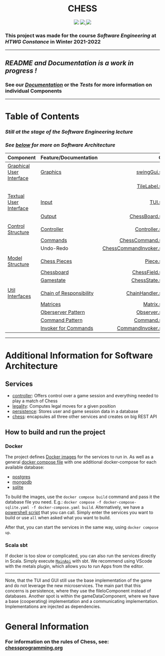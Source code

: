 <p align="center">
  
  <h1 align="center">CHESS</h3>
</p>

<p align="center">
  <img src="https://github.com/emanuelk02/Chess/actions/workflows/scala.yml/badge.svg?branch=main" /> 
  <a href="https://coveralls.io/github/emanuelk02/Chess?branch=main">
    <img src="https://coveralls.io/repos/github/emanuelk02/Chess/badge.svg?branch=main" />
  </a>
  <a href="https://codecov.io/gh/emanuelk02/Chess">
    <img src="https://codecov.io/gh/emanuelk02/Chess/branch/main/graph/badge.svg?token=UFUM75SWX4)](https://codecov.io/gh/emanuelk02/Chess" />
  </a>
</p>
  
### This project was made for the course **_Software Engineering_** at **_HTWG Constance_** in **Winter 2021-2022**

---
 
## *README and Documentation is a work in progress !*

### See our **_[Documentation](docs)_** or the **_Tests_** for more information on individual **Components**

---

# Table of Contents
### *Still at the stage of the Software Engineering lecture*
### *See [below](#additional-information-for-software-architecture) for more on Software Architecture*

| **Component** | **Feature/Documentation** | **Code** | **Tests** |
| :------     | :------     |   -----: |   ------: |
  | [Graphical User Interface](ui/src/main/scala/de/htwg/se/chess/aview/gui) | [Graphics](docs/gui) | [swingGui.scala](ui/src/main/scala/de/htwg/se/chess/aview/gui/swingGUI.scala) | |
| | | [TileLabel.scala](ui/src/main/scala/de/htwg/se/chess/aview/gui/TileLabel.scala) | |
| | | |
  | [Textual User Interface](ui/src/main/scala/de/htwg/se/chess/aview) | [Input](docs/tui/#using-the-tui) | [TUI.scala](ui/src/main/scala/de/htwg/se/chess/aview/TUI.scala) | [TUISpec.scala](ui/src/test/scala/de/htwg/se/chess/aview/TUISpec.scala) |
| | [Output](docs/tui/#board-representation) | [ChessBoard.scala](controller/src/main/scala/de/htwg/se/chess/model/gameDataComponent/gameDataBaseImpl/ChessBoard.scala) | [ChessBoardSpec.scala](controller/src/test/scala/de/htwg/se/chess/model/gameDataComponent/gameDataBaseImpl/ChessBoardSpec.scala) |
| | | |
   | [Control Structure](controller/src/main/scala/de/htwg/se/chess/controller/controllerComponent) | [Controller](https://en.wikipedia.org/wiki/Model–view–controller) | [Controller.scala](controller/src/main/scala/de/htwg/se/chess/controller/controllerComponent/controllerBaseImpl/Controller.scala) | [ControllerSpec.scala](controller/src/test/scala/de/htwg/se/chess/controller/controllerComponent/controllerBaseImpl/ControllerSpec.scala) |
   | | [Commands](docs/controller/commands/Readme.md) | [ChessCommand.scala](controller/src/main/scala/de/htwg/se/chess/controller/controllerComponent/controllerBaseImpl/ChessCommand.scala) | [ChessCommandSpec.scala](controller/src/test/scala/de/htwg/se/chess/controller/controllerComponent/controllerBaseImpl/ChessCommandSpec.scala) |
   | | Undo-Redo | [ChessCommandInvoker.scala](controller/src/main/scala/de/htwg/se/chess/controller/controllerComponent/controllerBaseImpl/ChessCommandInvoker.scala) | [ChessCommandInvokerSpec.scala](controller/src/test/scala/de/htwg/se/chess/controller/controllerComponent/controllerBaseImpl/ChessCommandInvokerSpec.scala) |
| | | |
   | [Model Structure](controller/src/main/scala/de/htwg/se/chess/model) | [Chess Pieces](https://www.chessprogramming.org/Pieces) | [Piece.scala](utils/src/main/scala/de/htwg/se/chess/model/Piece.scala) | [PiecesSpec.scala](utils/src/test/scala/de/htwg/se/chess/model/PiecesSpec.scala) |
   | | [Chessboard](docs/model/gamedata) | [ChessField.scala](controller/src/main/scala/de/htwg/se/chess/model/gameDataComponent/gameDataBaseImpl/ChessField.scala) | [ChessFieldSpec.scala](controller/src/test/scala/de/htwg/se/chess/model/gameDataComponent/gameDataBaseImpl/ChessFieldSpec.scala) |
   | | [Gamestate](docs/model/gamedata/#chessstate) | [ChessState.scala](utils/src/main/scala/de/htwg/se/chess/data/ChessState.scala) | [ChessStateSpec.scala](utils/src/test/scala/de/htwg/se/chess/data/ChessStateSpec.scala) |
| | | |
   | [Util Interfaces](utils/src/main/scala/de/htwg/se/chess/util) | [Chain of Responsibility](https://www.tutorialspoint.com/design_pattern/chain_of_responsibility_pattern.htm) |[ChainHandler.scala](utils/src/main/scala/de/htwg/se/chess/util/patterns/ChainHandler.scala) | [ChainHandlerSpec.scala](utils/src/test/scala/de/htwg/se/chess/util/patterns/ChainHandlerSpec.scala)
   | | [Matrices](https://en.wikipedia.org/wiki/Matrix_(mathematics)) | [Matrix.scala](utils/src/main/scala/de/htwg/se/chess/util/data/Matrix.scala) | [MatrixSpec.scala](utils/src/test/scala/de/htwg/se/chess/util/data/MatrixSpec.scala) |
   | | [Oberserver Pattern](https://www.tutorialspoint.com/design_pattern/observer_pattern.htm) | [Observer.scala](utils/src/main/scala/de/htwg/se/chess/util/patterns/Observer.scala) | [ObserverSpec.scala](src/test/scala/de/htwg/se/chess/util/patterns/ObserverSpec.scala) |
   | | [Command Pattern](https://www.tutorialspoint.com/design_pattern/command_pattern.htm) | [Command.scala](utils/src/main/scala/de/htwg/se/chess/util/patterns/Command.scala) | [CommandSpec.scala](utils/src/test/scala/de/htwg/se/chess/util/patterns/CommandSpec.scala) |
   | | [Invoker for Commands](https://stackoverflow.com/questions/37512006/role-of-invoker-class-in-command-pattern) | [CommandInvoker.scala](utils/src/main/scala/de/htwg/se/chess/util/patterns/CommandInvoker.scala) | [CommandInvokerSpec.scala](utils/src/test/scala/de/htwg/se/chess/util/patterns/CommandInvokerSpec.scala)

---

# Additional Information for Software Architecture

## Services

- [controller](controller/): Offers control over a game session and everything needed to play a match of Chess
- [legality](legality/): Computes legal moves for a given position
- [persistence](persistence/): Stores user and game session data in a database
- [chess](src/main/scala/ChessService.scala): encapsules all three other services and creates on big REST API

## How to build and run the project

### Docker

The project defines [Docker images](docker/service.Dockerfile) for the services to run in.
As well as a general [docker compose file](docker-compose.yaml) with one additional docker-compose
for each available database:
- [postgres](docker-compose-postgres.yaml)
- [mongodb](docker-compose-mongodb.yaml)
- [sqlite](docker-compose-sqlite.yaml)

To build the images, use the `docker compose build` command and pass it the database file you need.
E.g.: `docker compose -f docker-compose-sqlite.yaml -f docker-compose.yaml build`.
Alternatively, we have a [powershell script](buildDockerCompose.ps1) that you can call.
Simply enter the services you want to build or use `all` when asked what you want to build.

After that, you can start the services in the same way, using `docker compose up`.

### Scala sbt

If docker is too slow or complicated, you can also run the services directly in Scala.
Simply execute [`MainApi`](src/main/scala/Chess.scala) with sbt.
We recommend using VScode with the metals plugin, which allows you to run Apps from the editor.

---

Note, that the TUI and GUI still use the base implementation of the game and do not leverage the new microservices.
The main part that this concerns is persistence, where they use the fileIoComponent instead of databases.
Another spot is within the gameDataComponent, where we have a base (cooperating) implementation and a communicating implementation.
Implementations are injected as dependencies.

# General Information

 ### For information on the **rules of Chess**, see: [chessprogramming.org](https://www.chessprogramming.org/Rules_of_Chess)


